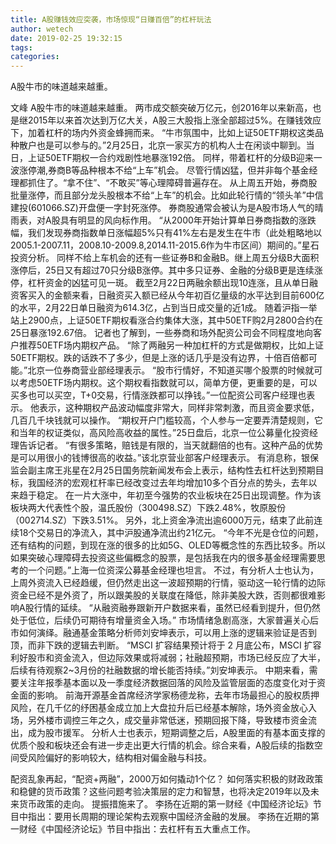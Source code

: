 ```yaml
---
title: A股赚钱效应突袭，市场惊现“日赚百倍”的杠杆玩法
author: wetech
date: 2019-02-25 19:32:15
tags: 
categories: 
---
```

A股牛市的味道越来越重。
<!-- more -->
文峰
A股牛市的味道越来越重。
两市成交额突破万亿元，创2016年以来新高，也是继2015年以来首次达到万亿大关，A股三大股指上涨全部超过5%。在赚钱效应下，加着杠杆的场内外资金蜂拥而来。
“牛市氛围中，比如上证50ETF期权这类品种散户也是可以参与的。”2月25日，北京一家买方的机构人士在闲谈中聊到。当日，上证50ETF期权一合约戏剧性地暴涨192倍。
同样，带着杠杆的分级B迎来一波涨停潮,券商B等品种根本不给“上车”机会。
尽管行情凶猛，但并非每个基金经理都抓住了。“拿不住”、“不敢买”等心理障碍普遍存在。
从上周五开始，券商股批量涨停，而且部分龙头股根本不给“上车”的机会。比如此轮行情的“领头羊”中信建投(601066.SZ)开盘便一字封死涨停。
券商股通常会被认为是A股市场人气的晴雨表，对A股具有明显的风向标作用。
“从2000年开始计算单日券商指数的涨跌幅，我们发现券商指数单日涨幅超5%只有41%左右是发生在牛市（此处粗略地以2005.1-2007.11，2008.10-2009.8,2014.11-2015.6作为牛市区间）期间的。”星石投资分析。
同样不给上车机会的还有一些证券B和金融B。继上周五分级B大面积涨停后，25日又有超过70只分级B涨停。其中多只证券、金融的分级B更是连续涨停，杠杆资金的凶猛可见一斑。
截至2月22日两融余额出现10连涨，且从单日融资客买入的金额来看，日融资买入额已经从今年初百亿量级的水平达到目前600亿的水平，2月22日单日融资为614.3亿，占到当日成交量的近1成。
随着沪指一举站上2900点，上证50ETF期权看涨合约集体大涨，其中50ETF购2月2800合约在25日暴涨192.67倍。
记者也了解到，一些券商和场外配资公司会不同程度地向客户推荐50ETF场内期权产品。
“除了两融另一种加杠杆的方式是做期权，比如上证50ETF期权。跌的话跌不了多少，但是上涨的话几乎是没有边界，十倍百倍都可能。”北京一位券商营业部经理表示。
“股市行情好，不知道买哪个股票的时候就可以考虑50ETF场内期权。这个期权看指数就可以，简单方便，更重要的是，可以买多也可以买空，T+0交易，行情涨跌都可以挣钱。”一位配资公司客户经理也表示。
他表示，这种期权产品波动幅度非常大，同样非常刺激，而且资金要求低，几百几千块钱就可以操作。
“期权开户门槛较高，个人参与一定要弄清楚规则，它和当年的权证类似，高风险高收益的属性。”25日盘后，北京一位公募量化投资经理告诉记者。
“有很多策略，赔钱是有限的，当天就翻倍的也有。这种产品的优势是可以用很小的钱博很高的收益。”该北京营业部客户经理表示。
有消息称，银保监会副主席王兆星在2月25日国务院新闻发布会上表示，结构性去杠杆达到预期目标，我国经济的宏观杠杆率已经改变过去年均增加10多个百分点的势头，去年以来趋于稳定。
在一片大涨中，年初至今强势的农业板块在25日出现调整。作为该板块两大代表性个股，温氏股份（300498.SZ）下跌2.48%，牧原股份（002714.SZ）下跌3.51%。
另外，北上资金净流出逾6000万元，结束了此前连续18个交易日的净流入，其中沪股通净流出约21亿元。
“今年不光是仓位的问题，还有结构的问题，到现在涨的很多的比如5G、OLED等概念性的东西比较多。所以如果突破心理障碍去投资这些偏概念的股票，是包括我在内的很多基金经理需要思考的一个问题。”上海一位资深公募基金经理也坦言。
不过，有分析人士也认为，上周外资流入已经趋缓，但仍然走出这一波超预期的行情，驱动这一轮行情的边际资金已经不是外资了，所以跟美股的关联度在降低，除非美股大跌，否则都很难影响A股行情的延续。
“从融资融券跟新开户数据来看，虽然已经看到提升，但仍然处于低位，后续仍可期待有增量资金入场。”
市场情绪急剧高涨，大家普遍关心后市如何演绎。融通基金策略分析师刘安坤表示，可以用上涨的逻辑来验证是否到顶，而非下跌的逻辑去判断。
“MSCI 扩容结果预计将于 2 月底公布，MSCI 扩容利好股市和资金流入，但边际效果或将减弱；社融超预期，市场已经反应了大半，后续有待观察2~3月份的社融数据的增长能否持续。”刘安坤表示。
中期来看，需要关注年报季基本面以及一季度经济数据回落的风险及监管层面的态度变化对于资金面的影响。
前海开源基金首席经济学家杨德龙称，去年市场最担心的股权质押风险，在几千亿的纾困基金成立加上大盘拉升后已经基本解除，场外资金放心入场，另外楼市调控三年之久，成交量非常低迷，预期回报下降，导致楼市资金流出，成为股市援军。
分析人士也表示，短期调整之后，A股里面的有基本面支撑的优质个股和板块还会有进一步走出更大行情的机会。综合来看，A股后续的指数空间受风险偏好的影响较大，结构相对偏金融与科技。
 
 
配资乱象再起，“配资+两融”，2000万如何撬动1个亿？
如何落实积极的财政政策和稳健的货币政策？这些问题考验决策层的定力和智慧，也将决定2019年以及未来货币政策的走向。
提振措施来了。
李扬在近期的第一财经《中国经济论坛》节目中指出：要用长周期的理论架构去观察中国经济金融的发展。
李扬在近期的第一财经《中国经济论坛》节目中指出：去杠杆有五大重点工作。

